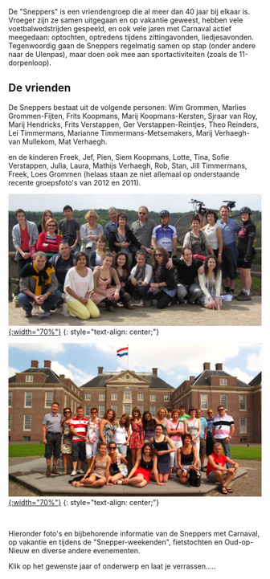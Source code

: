 
De "Sneppers" is een vriendengroep die al meer dan 40 jaar bij elkaar is. Vroeger zijn ze samen uitgegaan en op vakantie geweest, hebben vele voetbalwedstrijden gespeeld, en ook vele jaren met Carnaval actief meegedaan: optochten, optredens tijdens zittingavonden, liedjesavonden. Tegenwoordig gaan de Sneppers regelmatig samen op stap (onder andere naar de Ulenpas), maar doen ook mee aan sportactiviteiten (zoals de 11-dorpenloop). 

## De vrienden

De Sneppers bestaat uit de volgende personen: Wim Grommen, Marlies Grommen-Fijten, Frits Koopmans, Marij Koopmans-Kersten, Sjraar van Roy, Marij Hendricks, Frits Verstappen, Ger Verstappen-Reintjes, Theo Reinders, Lei Timmermans, Marianne Timmermans-Metsemakers, Marij Verhaegh-van Mullekom, Mat Verhaegh.

en de kinderen Freek, Jef, Pien, Siem Koopmans, Lotte, Tina, Sofie Verstappen, Julia, Laura, Mathijs Verhaegh, Rob, Stan, Jill Timmermans, Freek, Loes Grommen (helaas staan ze niet allemaal op onderstaande recente groepsfoto's van 2012 en 2011).

[![](/assets/sneppers2012opdeposbank.jpg){:width="70%"}](/assets/sneppers2012opdeposbank.jpg)
{: style="text-align: center;"}

[![](/assets/Sneppers-in-het-loo-2011.jpg){:width="70%"}](/assets/Sneppers-in-het-loo-2011.jpg)
{: style="text-align: center;"}

<BR>

Hieronder foto's en bijbehorende informatie van de Sneppers met Carnaval, op vakantie en tijdens de "Snepper-weekenden", fietstochten en Oud-op-Nieuw en diverse andere evenementen.

Klik op het gewenste jaar of onderwerp en laat je verrassen..... 
